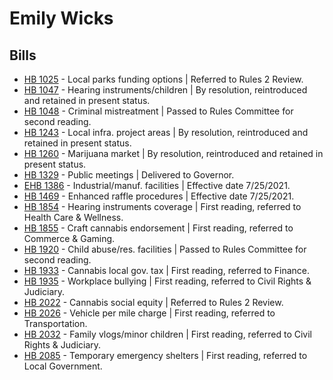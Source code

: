 # Emily Wicks
## Bills
* [HB 1025](/bill/2021-22/hb/1025/) - Local parks funding options | Referred to Rules 2 Review.
* [HB 1047](/bill/2021-22/hb/1047/) - Hearing instruments/children | By resolution, reintroduced and retained in present status.
* [HB 1048](/bill/2021-22/hb/1048/) - Criminal mistreatment | Passed to Rules Committee for second reading.
* [HB 1243](/bill/2021-22/hb/1243/) - Local infra. project areas | By resolution, reintroduced and retained in present status.
* [HB 1260](/bill/2021-22/hb/1260/) - Marijuana market | By resolution, reintroduced and retained in present status.
* [HB 1329](/bill/2021-22/hb/1329/) - Public meetings | Delivered to Governor.
* [EHB 1386](/bill/2021-22/ehb/1386/) - Industrial/manuf. facilities | Effective date 7/25/2021.
* [HB 1469](/bill/2021-22/hb/1469/) - Enhanced raffle procedures | Effective date 7/25/2021.
* [HB 1854](/bill/2021-22/hb/1854/) - Hearing instruments coverage | First reading, referred to Health Care & Wellness.
* [HB 1855](/bill/2021-22/hb/1855/) - Craft cannabis endorsement | First reading, referred to Commerce & Gaming.
* [HB 1920](/bill/2021-22/hb/1920/) - Child abuse/res. facilities | Passed to Rules Committee for second reading.
* [HB 1933](/bill/2021-22/hb/1933/) - Cannabis local gov. tax | First reading, referred to Finance.
* [HB 1935](/bill/2021-22/hb/1935/) - Workplace bullying | First reading, referred to Civil Rights & Judiciary.
* [HB 2022](/bill/2021-22/hb/2022/) - Cannabis social equity | Referred to Rules 2 Review.
* [HB 2026](/bill/2021-22/hb/2026/) - Vehicle per mile charge | First reading, referred to Transportation.
* [HB 2032](/bill/2021-22/hb/2032/) - Family vlogs/minor children | First reading, referred to Civil Rights & Judiciary.
* [HB 2085](/bill/2021-22/hb/2085/) - Temporary emergency shelters | First reading, referred to Local Government.
